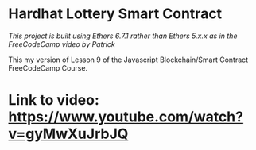 # Hardhat Lottery Smart Contract

_This project is built using Ethers 6.7.1 rather than Ethers 5.x.x as in the FreeCodeCamp video by Patrick_

This my version of Lesson 9 of the Javascript Blockchain/Smart Contract FreeCodeCamp Course.

# Link to video: https://www.youtube.com/watch?v=gyMwXuJrbJQ
